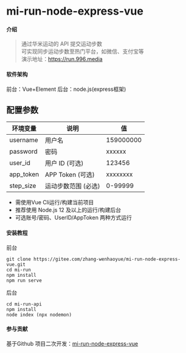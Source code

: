 # mi-run-node-express-vue

#### 介绍

> 通过华米运动的 API 提交运动步数 <br/>
> 可实现同步运动步数至热门平台，如微信、支付宝等<br/>
> 演示地址：https://run.996.media

#### 软件架构
前台：Vue+Element
后台：node.js(express框架)

## 配置参数

| 环境变量                 | 说明                | 值                  |
| ------------------------ | ------------------- | ------------------- |
| username  | 用户名              | 159000000           |
| password  | 密码                | xxxxxx              |
| user_id   | 用户 ID (可选)      | 123456              |
| app_token | APP Token (可选)    | xxxxxxxx            |
| step_size          | 运动步数范围 (必选) |   0-99999|

- 需使用Vue Cli运行/构建当前项目
- 推荐使用 Node.js 12 及以上的运行/构建后台
- 可选账号/密码、UserID/AppToken 两种方式运行

#### 安装教程
前台
```
git clone https://gitee.com/zhang-wenhaoyue/mi-run-node-express-vue.git
cd mi-run
npm install
npm run serve
```
后台
```
cd mi-run-api
npm install
node index (npx nodemon)
```

#### 参与贡献
基于Github 项目二次开发：[mi-run-node-express-vue](https://github.com/zhangwenhaoyue/mi-run-node-express-vue "mi-run-node-express-vue")


